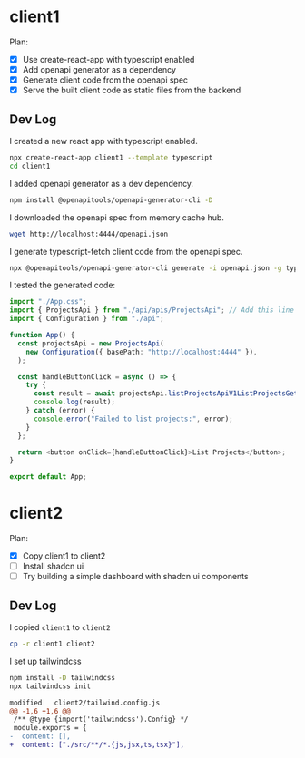 # client1

Plan:
- [x] Use create-react-app with typescript enabled
- [x] Add openapi generator as a dependency
- [x] Generate client code from the openapi spec
- [x] Serve the built client code as static files from the backend

## Dev Log

I created a new react app with typescript enabled.
``` sh
npx create-react-app client1 --template typescript
cd client1
```

I added openapi generator as a dev dependency.
``` sh
npm install @openapitools/openapi-generator-cli -D
```

I downloaded the openapi spec from memory cache hub. 
```sh
wget http://localhost:4444/openapi.json
```

I generate typescript-fetch client code from the openapi spec.
``` sh
npx @openapitools/openapi-generator-cli generate -i openapi.json -g typescript-fetch -o src/api
```

I tested the generated code:

``` ts
import "./App.css";
import { ProjectsApi } from "./api/apis/ProjectsApi"; // Add this line
import { Configuration } from "./api";

function App() {
  const projectsApi = new ProjectsApi(
    new Configuration({ basePath: "http://localhost:4444" }),
  );

  const handleButtonClick = async () => {
    try {
      const result = await projectsApi.listProjectsApiV1ListProjectsGet();
      console.log(result);
    } catch (error) {
      console.error("Failed to list projects:", error);
    }
  };

  return <button onClick={handleButtonClick}>List Projects</button>;
}

export default App;
```

# client2

Plan:
- [x] Copy client1 to client2
- [ ] Install shadcn ui
- [ ] Try building a simple dashboard with shadcn ui components

## Dev Log

I copied `client1` to `client2`

``` sh
cp -r client1 client2
```

I set up tailwindcss

``` sh
npm install -D tailwindcss
npx tailwindcss init
```

``` diff
modified   client2/tailwind.config.js
@@ -1,6 +1,6 @@
 /** @type {import('tailwindcss').Config} */
 module.exports = {
-  content: [],
+  content: ["./src/**/*.{js,jsx,ts,tsx}"],
```


